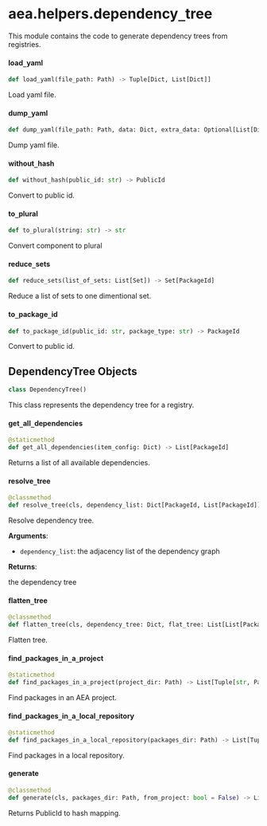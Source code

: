 <a id="aea.helpers.dependency_tree"></a>

# aea.helpers.dependency`_`tree

This module contains the code to generate dependency trees from registries.

<a id="aea.helpers.dependency_tree.load_yaml"></a>

#### load`_`yaml

```python
def load_yaml(file_path: Path) -> Tuple[Dict, List[Dict]]
```

Load yaml file.

<a id="aea.helpers.dependency_tree.dump_yaml"></a>

#### dump`_`yaml

```python
def dump_yaml(file_path: Path, data: Dict, extra_data: Optional[List[Dict]] = None) -> None
```

Dump yaml file.

<a id="aea.helpers.dependency_tree.without_hash"></a>

#### without`_`hash

```python
def without_hash(public_id: str) -> PublicId
```

Convert to public id.

<a id="aea.helpers.dependency_tree.to_plural"></a>

#### to`_`plural

```python
def to_plural(string: str) -> str
```

Convert component to plural

<a id="aea.helpers.dependency_tree.reduce_sets"></a>

#### reduce`_`sets

```python
def reduce_sets(list_of_sets: List[Set]) -> Set[PackageId]
```

Reduce a list of sets to one dimentional set.

<a id="aea.helpers.dependency_tree.to_package_id"></a>

#### to`_`package`_`id

```python
def to_package_id(public_id: str, package_type: str) -> PackageId
```

Convert to public id.

<a id="aea.helpers.dependency_tree.DependencyTree"></a>

## DependencyTree Objects

```python
class DependencyTree()
```

This class represents the dependency tree for a registry.

<a id="aea.helpers.dependency_tree.DependencyTree.get_all_dependencies"></a>

#### get`_`all`_`dependencies

```python
@staticmethod
def get_all_dependencies(item_config: Dict) -> List[PackageId]
```

Returns a list of all available dependencies.

<a id="aea.helpers.dependency_tree.DependencyTree.resolve_tree"></a>

#### resolve`_`tree

```python
@classmethod
def resolve_tree(cls, dependency_list: Dict[PackageId, List[PackageId]]) -> Dict
```

Resolve dependency tree.

**Arguments**:

- `dependency_list`: the adjacency list of the dependency graph

**Returns**:

the dependency tree

<a id="aea.helpers.dependency_tree.DependencyTree.flatten_tree"></a>

#### flatten`_`tree

```python
@classmethod
def flatten_tree(cls, dependency_tree: Dict, flat_tree: List[List[PackageId]], level: int) -> None
```

Flatten tree.

<a id="aea.helpers.dependency_tree.DependencyTree.find_packages_in_a_project"></a>

#### find`_`packages`_`in`_`a`_`project

```python
@staticmethod
def find_packages_in_a_project(project_dir: Path) -> List[Tuple[str, Path]]
```

Find packages in an AEA project.

<a id="aea.helpers.dependency_tree.DependencyTree.find_packages_in_a_local_repository"></a>

#### find`_`packages`_`in`_`a`_`local`_`repository

```python
@staticmethod
def find_packages_in_a_local_repository(packages_dir: Path) -> List[Tuple[str, Path]]
```

Find packages in a local repository.

<a id="aea.helpers.dependency_tree.DependencyTree.generate"></a>

#### generate

```python
@classmethod
def generate(cls, packages_dir: Path, from_project: bool = False) -> List[List[PackageId]]
```

Returns PublicId to hash mapping.

